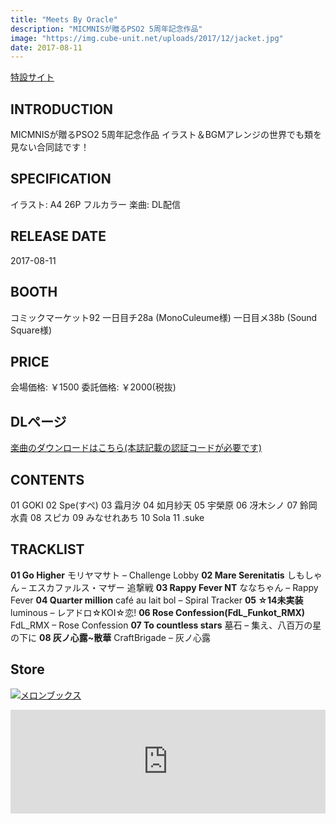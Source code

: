 ```yaml
---
title: "Meets By Oracle"
description: "MICMNISが贈るPSO2 5周年記念作品"
image: "https://img.cube-unit.net/uploads/2017/12/jacket.jpg"
date: 2017-08-11
---
```


[特設サイト](https://meets-by-oracle.tumblr.com/)

## INTRODUCTION

MICMNISが贈るPSO2 5周年記念作品
イラスト＆BGMアレンジの世界でも類を見ない合同誌です！

## SPECIFICATION

イラスト: A4 26P フルカラー
楽曲: DL配信

## RELEASE DATE

2017-08-11

## BOOTH

コミックマーケット92
一日目チ28a (MonoCuleume様)
一日目メ38b (Sound Square様)

## PRICE

会場価格: ￥1500
委託価格: ￥2000(税抜)

## DLページ

[楽曲のダウンロードはこちら(本誌記載の認証コードが必要です)](https://conca.cc/d/micmnis92)

## CONTENTS

01 GOKI
02 Spe(すぺ)
03 霜月汐
04 如月紗天
05 宇榮原
06 冴木シノ
07 鈴岡水貴
08 スピカ
09 みなせれあち
10 Sola
11 .suke

## TRACKLIST

**01 Go Higher**
モリヤマサト – Challenge Lobby
**02 Mare Serenitatis**
しもしゃん – エスカファルス・マザー 追撃戦
**03 Rappy Fever NT**
ななちゃん – Rappy Fever
**04 Quarter million**
café au lait bol – Spiral Tracker
**05 ☆14未実装**
luminous – レアドロ☆KOI☆恋!
**06 Rose Confession(FdL_Funkot_RMX)**
FdL_RMX – Rose Confession
**07 To countless stars**
墓石 – 集え、八百万の星の下に
**08 灰ノ心露~散華**
CraftBrigade – 灰ノ心露

## Store

[![メロンブックス](https://www.melonbooks.co.jp/user_data/bnr/banner_200x40.gif)](https://www.melonbooks.co.jp/detail/detail.php?product_id=266733)

<iframe src="https://w.soundcloud.com/player/?url=https%3A//api.soundcloud.com/tracks/334564908&color=%23ff5500&auto_play=false&hide_related=false&show_comments=true&show_user=true&show_reposts=false&show_teaser=true" width="100%" height="166" frameborder="no" scrolling="no"></iframe>
